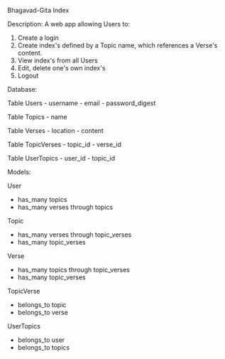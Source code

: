 Bhagavad-Gita Index 

Description:
A web app allowing Users to:
  1. Create a login
  2. Create index's defined by a Topic name, which references a Verse's content.
  3. View index's from all Users
  4. Edit, delete one's own index's
  5. Logout

Database:

  Table Users
    - username
    - email
    - password_digest

  Table Topics
    - name

  Table Verses
    - location
    - content

  Table TopicVerses
    - topic_id 
    - verse_id

  Table UserTopics
    - user_id
    - topic_id

Models:

User
  - has_many topics
  - has_many verses through topics

Topic
  - has_many verses through topic_verses
  - has_many topic_verses

Verse
  - has_many topics through topic_verses
  - has_many topic_verses

TopicVerse
  - belongs_to topic
  - belongs_to verse

UserTopics
  - belongs_to user
  - belongs_to topics


  
